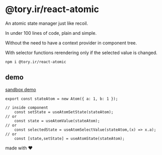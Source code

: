 # @tory.ir/react-atomic

An atomic state manager just like recoil.

In under 100 lines of code, plain and simple.

Without the need to have a context provider in component tree.

With selector functions rerendering only if the selected value is changed.

`npm i @tory.ir/react-atomic `

## demo

[sandbox demo](https://codesandbox.io/s/tory-ir-react-atomic-s43ms1?file=/src/App.tsx)

```
export const stateAtom = new Atom({ a: 1, b: 1 });

// inside component
    const setState = useAtomSetState(stateAtom);
// or
    const state = useAtomValue(stateAtom);
// or
    const selectedState = useAtomSelectValue(stateAtom,(x) => x.a);
// or
    const [state,setState] = useAtomState(stateAtom);
```

made with ❤️
